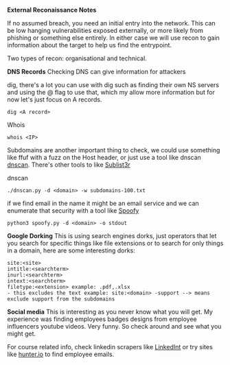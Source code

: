 **External Reconaissance Notes**

If no assumed breach, you need an initial entry into the network. This can be low hanging vulnerabilities exposed externally, or more likely from phishing or something else entirely. In either case we will use recon to gain information about the target to help us find the entrypoint. 

Two types of recon: organisational and technical.

**DNS Records**
Checking DNS can give information for attackers

dig, there's a lot you can use with dig such as finding their own NS servers and using the @ flag to use that, which my allow more information but for now let's just focus on A records. 
```
dig <A record>
```

Whois
```
whois <IP>
```

Subdomains are another important thing to check, we could use something like ffuf with a fuzz on the Host header, or just use a tool like dnscan [dnscan](https://github.com/rbsec/dnscan). There's other tools to like [Sublist3r](https://github.com/aboul3la/Sublist3r)

dnscan
```
./dnscan.py -d <domain> -w subdomains-100.txt
```

if we find email in the name it might be an email service and we can enumerate that security with a tool like [Spoofy](https://github.com/MattKeeley/Spoofy)
```
python3 spoofy.py -d <domain> -o stdout
```

**Google Dorking**
This is using search engines dorks, just operators that let you search for specific things like file extensions or to search for only things in a domain, here are some interesting dorks:
```
site:<site>
intitle:<searchterm>
inurl:<searchterm>
intext:<searchterm>
filetype:<extension> example: .pdf,.xlsx
- this excludes the text example: site:<domain> -support --> means exclude support from the subdomains
```

**Social media**
This is interesting as you never know what you will get. My experience was finding employees badges designs from employee influencers youtube videos. Very funny. So check around and see what you might get. 

For course related info, check linkedin scrapers like [LinkedInt](https://github.com/vysecurity/LinkedInt) or try sites like [hunter.io](https://hunter.io/) to find employee emails. 
